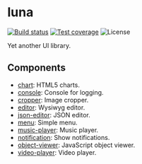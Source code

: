 # luna

[![Build status][travis-image]][travis-url]
[![Test coverage][codecov-image]][codecov-url]
![License][license-image]

[travis-image]: https://img.shields.io/travis/com/liriliri/luna?style=flat-square
[travis-url]: https://travis-ci.com/liriliri/luna
[codecov-image]: https://img.shields.io/codecov/c/github/liriliri/luna?style=flat-square
[codecov-url]: https://codecov.io/github/liriliri/luna?branch=master
[license-image]: https://img.shields.io/github/license/liriliri/luna?style=flat-square

Yet another UI library.

## Components

* [chart](./src/chart/README.md): HTML5 charts.
* [console](./src/console/README.md): Console for logging.
* [cropper](./src/cropper/README.md): Image cropper.
* [editor](./src/editor/README.md): Wysiwyg editor.
* [json-editor](./src/json-editor/README.md): JSON editor.
* [menu](./src/menu/README.md): Simple menu.
* [music-player](./src/music-player/README.md): Music player.
* [notification](./src/notification/README.md): Show notifications.
* [object-viewer](./src/object-viewer/README.md): JavaScript object viewer.
* [video-player](./src/video-player/README.md): Video player.